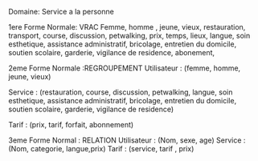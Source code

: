 Domaine: Service a la personne

1ere Forme Normale: VRAC
 Femme, homme , jeune, vieux, restauration, transport, course, discussion, petwalking, prix, temps, lieux, langue, soin esthetique, assistance administratif, bricolage, entretien du domicile, soutien scolaire, garderie, vigilance de residence, abonement,

2eme Forme Normale :REGROUPEMENT
Utilisateur : (femme, homme, jeune, vieux)

Service : (restauration, course, discussion, petwalking, langue, soin esthetique, assistance administratif, bricolage, entretien du domicile, soutien scolaire, garderie, vigilance de residence)

Tarif : (prix, tarif, forfait, abonnement)

3eme Forme Normal : RELATION
Utilisateur : (Nom, sexe, age)
Service : (Nom, categorie, langue,prix)
Tarif : (service, tarif , prix)
